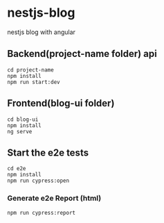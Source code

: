 # nestjs-blog
nestjs blog with angular

## Backend(project-name folder)  api
`cd project-name`  
`npm install`  
`npm run start:dev`  
  
##  Frontend(blog-ui folder) 
`cd blog-ui`    
`npm install`  
`ng serve`  

## Start the e2e tests
`cd e2e`    
`npm install`  
`npm run cypress:open`
### Generate e2e Report (html)
`npm run cypress:report`
